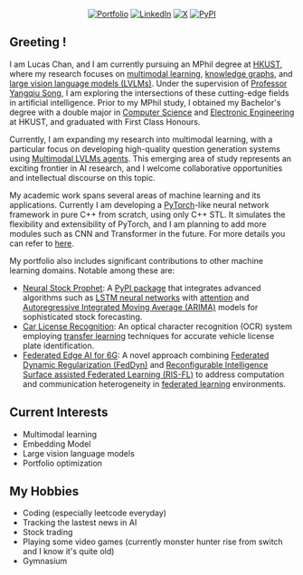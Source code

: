 <div align="center">
 
[![Portfolio](https://img.shields.io/badge/Portfolio-543DE0?style=flat-square&logo=About.me&logoColor=white)](https://lucaswychan.github.io)
[![LinkedIn](https://img.shields.io/badge/-LinkedIn-blue?style=flat-square&logo=linkedin)](https://www.linkedin.com/in/lucas-chan-578039267)
[![X](https://img.shields.io/badge/-X.com-black?style=flat-square&logo=X)](https://x.com/lucaswychan)
[![PyPI](https://img.shields.io/badge/PyPI-blue?style=flat-square&logo=pypi)](https://pypi.org/user/lucaswychan/)

</div>

## Greeting !

I am Lucas Chan, and I am currently pursuing an MPhil degree at [HKUST](https://hkust.edu.hk), where my research focuses on [multimodal learning](https://en.wikipedia.org/wiki/Multimodal_learning), [knowledge graphs](https://neo4j.com/blog/what-is-knowledge-graph/), and [large vision language models (LVLMs)](https://huggingface.co/blog/vlms). Under the supervision of [Professor Yangqiu Song](https://www.cse.ust.hk/~yqsong/), I am exploring the intersections of these cutting-edge fields in artificial intelligence. Prior to my MPhil study, I obtained my Bachelor's degree with a double major in [Computer Science](https://cse.hkust.edu.hk) and [Electronic Engineering](https://ece.hkust.edu.hk) at HKUST, and graduated with First Class Honours.

Currently, I am expanding my research into multimodal learning, with a particular focus on developing high-quality question generation systems using [Multimodal LVLMs agents](https://www.superannotate.com/blog/llm-agents). This emerging area of study represents an exciting frontier in AI research, and I welcome collaborative opportunities and intellectual discourse on this topic.

My academic work spans several areas of machine learning and its applications. Currently I am developing a [PyTorch](https://pytorch.org)-like neural network framework in pure C++ from scratch, using only C++ STL. It simulates the flexibility and extensibility of PyTorch, and I am planning to add more modules such as CNN and Transformer in the future. For more details you can refer to [here](https://github.com/lucaswychan/neuralnet-cpp/).

My portfolio also includes significant contributions to other machine learning domains. Notable among these are:

- [Neural Stock Prophet](https://github.com/lucaswychan/neural-stock-prophet/): A [PyPI package](https://pypi.org/project/neuralstockprophet/) that integrates advanced algorithms such as [LSTM neural networks](https://en.wikipedia.org/wiki/Long_short-term_memory) with [attention](https://en.wikipedia.org/wiki/Attention_(machine_learning)) and [Autoregressive Integrated Moving Average (ARIMA)](https://en.wikipedia.org/wiki/Autoregressive_integrated_moving_average) models for sophisticated stock forecasting.
- [Car License Recognition](https://github.com/lucaswychan/car-plate-recognition): An optical character recognition (OCR) system employing [transfer learning](https://en.wikipedia.org/wiki/Transfer_learning) techniques for accurate vehicle license plate identification.
- [Federated Edge AI for 6G](https://github.com/lucaswychan/Federated-Edge-AI-For-6G): A novel approach combining [Federated Dynamic Regularization (FedDyn)](https://arxiv.org/abs/2111.04263) and [Reconfigurable Intelligence Surface assisted Federated Learning (RIS-FL)](https://arxiv.org/abs/2011.10282) to address computation and communication heterogeneity in [federated learning](https://en.wikipedia.org/wiki/Federated_learning) environments.

## Current Interests
 
- Multimodal learning
- Embedding Model
- Large vision language models
- Portfolio optimization

## My Hobbies
- Coding (especially leetcode everyday)
- Tracking the lastest news in AI
- Stock trading
- Playing some video games (currently monster hunter rise from switch and I know it's quite old)
- Gymnasium

